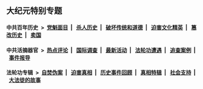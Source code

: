 ## 大纪元特别专题

#### 中共百年历史 &nbsp;>&nbsp; [党魁面目](indexes/nf1176107/README.md?01310430) &nbsp;| &nbsp; [杀人历史](indexes/nf1176106/README.md?01310430) &nbsp;| &nbsp; [破坏传统和道德](indexes/nf1176106/README.md?01310430) &nbsp;| &nbsp; [迫害文化精英](indexes/nf1176111/README.md?01310430) &nbsp;| &nbsp; [篡改历史](indexes/nf1176115/README.md?01310430) &nbsp;| &nbsp; [卖国](indexes/nf1176117/README.md?01310430) 

#### 中共活摘器官 &nbsp;>&nbsp; [热点评论](indexes/nf5879/README.md?01310430) &nbsp;| &nbsp; [国际调查](indexes/nf5947/README.md?01310430) &nbsp;| &nbsp; [最新活动](indexes/nf5883/README.md?01310430) &nbsp;| &nbsp; [法轮功遭遇](indexes/nf5881/README.md?01310430) &nbsp;| &nbsp; [追查案例](indexes/nf5880/README.md?01310430) &nbsp;| &nbsp; [事件报导](indexes/nf5877/README.md?01310430) 

#### 法轮功专辑 &nbsp;>&nbsp; [自焚伪案](indexes/nf5562/README.md?01310430) &nbsp;| &nbsp; [迫害真相](indexes/nf4379/README.md?01310430) &nbsp;| &nbsp; [历史事件回顾](indexes/nf5793/README.md?01310430) &nbsp;| &nbsp; [真相特辑](indexes/nf4389/README.md?01310430) &nbsp;| &nbsp; [社会支持](indexes/nf4386/README.md?01310430) &nbsp;| &nbsp; [大法徒的故事](indexes/nf1147481/README.md?01310430) 


